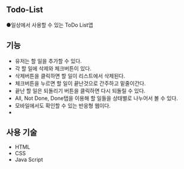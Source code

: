 ## Todo-List
●일상에서 사용할 수 있는 ToDo List앱

## 기능
* 유저는 할 일을 추가할 수 있다.
* 각 할 일에 삭제와 체크버튼이 있다.
* 삭제버튼을 클릭하면 할 일이 리스트에서 삭제된다.
* 체크버튼을 누르면 할 일이 끝난것으로 간주하고 밑줄이간다.
* 끝난 할 일은 되돌리기 버튼을 클릭하면 다시 되돌릴 수 있다.
* All, Not Done, Done탭을 이용해 할 일들을 상태별로 나누어서 볼 수 있다.
* 모바일에서도 확인할 수 있는 반응형 웹이다.
* 
## 사용 기술
* HTML
* CSS
* Java Script
